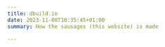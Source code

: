 ```yaml
---
title: dbuild.io
date: 2023-11-08T10:35:45+01:00
summary: How the sausages (this website) is made

---
```

